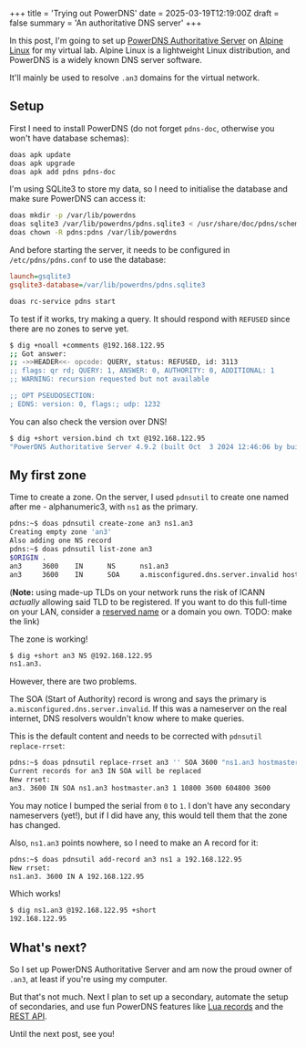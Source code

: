 +++
title = 'Trying out PowerDNS'
date = 2025-03-19T12:19:00Z
draft = false
summary = 'An authoritative DNS server'
+++

In this post, I'm going to set up [PowerDNS Authoritative Server](https://doc.powerdns.com/authoritative/index.html)
on [Alpine Linux](https://alpinelinux.org/) for my virtual lab. Alpine Linux is a lightweight Linux distribution,
and PowerDNS is a widely known DNS server software.

It'll mainly be used to resolve `.an3` domains for the virtual network.

## Setup

First I need to install PowerDNS (do not forget `pdns-doc`, otherwise you won't have database schemas):

```sh
doas apk update
doas apk upgrade
doas apk add pdns pdns-doc
```

I'm using SQLite3 to store my data, so I need to initialise the database and make sure PowerDNS can access it:

```sh
doas mkdir -p /var/lib/powerdns
doas sqlite3 /var/lib/powerdns/pdns.sqlite3 < /usr/share/doc/pdns/schema.sqlite3.sql
doas chown -R pdns:pdns /var/lib/powerdns
```

And before starting the server, it needs to be configured in `/etc/pdns/pdns.conf` to use the database:

```ini
launch=gsqlite3
gsqlite3-database=/var/lib/powerdns/pdns.sqlite3
```

```sh
doas rc-service pdns start
```

To test if it works, try making a query. It should respond with `REFUSED` since there are no zones to serve yet.

```sh
$ dig +noall +comments @192.168.122.95
;; Got answer:
;; ->>HEADER<<- opcode: QUERY, status: REFUSED, id: 3113
;; flags: qr rd; QUERY: 1, ANSWER: 0, AUTHORITY: 0, ADDITIONAL: 1
;; WARNING: recursion requested but not available

;; OPT PSEUDOSECTION:
; EDNS: version: 0, flags:; udp: 1232
```

You can also check the version over DNS!

```sh
$ dig +short version.bind ch txt @192.168.122.95
"PowerDNS Authoritative Server 4.9.2 (built Oct  3 2024 12:46:06 by buildozer@localhost)"
```

## My first zone

Time to create a zone. On the server, I used `pdnsutil` to create one named after me - alphanumeric3, with `ns1` as the primary.

```sh
pdns:~$ doas pdnsutil create-zone an3 ns1.an3
Creating empty zone 'an3'
Also adding one NS record
pdns:~$ doas pdnsutil list-zone an3
$ORIGIN .
an3     3600    IN      NS      ns1.an3
an3     3600    IN      SOA     a.misconfigured.dns.server.invalid hostmaster.an3 0 10800 3600 604800 3600
```

(**Note:** using made-up TLDs on your network runs the risk of ICANN _actually_ allowing said TLD to be registered.
If you want to do this full-time on your LAN, consider a [reserved name]() or a domain you own. TODO: make the link)

The zone is working!

```sh
$ dig +short an3 NS @192.168.122.95
ns1.an3.
```

However, there are two problems. 

The SOA (Start of Authority) record is wrong and says the primary is `a.misconfigured.dns.server.invalid`. If this was a nameserver on
the real internet, DNS resolvers wouldn't know where to make queries.

This is the default content and needs to be corrected with `pdnsutil replace-rrset`:

```sh
pdns:~$ doas pdnsutil replace-rrset an3 '' SOA 3600 "ns1.an3 hostmaster.an3 1 10800 3600 604800 3600"
Current records for an3 IN SOA will be replaced
New rrset:
an3. 3600 IN SOA ns1.an3 hostmaster.an3 1 10800 3600 604800 3600

```

You may notice I bumped the serial from `0` to `1`. I don't have any secondary nameservers (yet!), but if I did have any,
this would tell them that the zone has changed.

Also, `ns1.an3` points nowhere, so I need to make an A record for it:

```sh
pdns:~$ doas pdnsutil add-record an3 ns1 a 192.168.122.95
New rrset:
ns1.an3. 3600 IN A 192.168.122.95
```

Which works!

```sh
$ dig ns1.an3 @192.168.122.95 +short
192.168.122.95
```

## What's next?

So I set up PowerDNS Authoritative Server and am now the proud owner of `.an3`, at least if you're using my computer.

But that's not much. Next I plan to set up a secondary, automate the setup of secondaries, and use fun PowerDNS features
like [Lua records](https://doc.powerdns.com/authoritative/lua-records/index.html) and the [REST API](https://doc.powerdns.com/authoritative/http-api/index.html).

Until the next post, see you!
